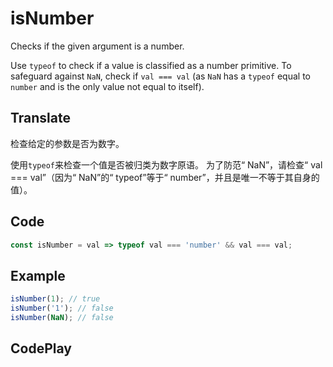 # isNumber

Checks if the given argument is a number.

Use `typeof` to check if a value is classified as a number primitive. 
To safeguard against `NaN`, check if `val === val` (as `NaN` has a `typeof` equal to `number` and is the only value not equal to itself).

## Translate

检查给定的参数是否为数字。

使用`typeof`来检查一个值是否被归类为数字原语。
为了防范“ NaN”，请检查“ val === val”（因为“ NaN”的“ typeof”等于“ number”，并且是唯一不等于其自身的值）。

## Code

```js
const isNumber = val => typeof val === 'number' && val === val;
```

## Example

```js
isNumber(1); // true
isNumber('1'); // false
isNumber(NaN); // false
```

## CodePlay

<template>
  <code-play codeplay-id="" />
</template>
